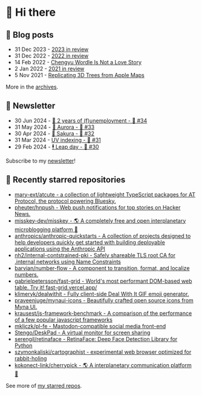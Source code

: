 # 👋 Hi there

## 📝 Blog posts

<!-- feed start -->
- 31 Dec 2023 - [2023 in review](https://cheeaun.com/blog/2023/12/2023-in-review/)
- 31 Dec 2022 - [2022 in review](https://cheeaun.com/blog/2022/12/2022-in-review/)
- 14 Feb 2022 - [Chengyu Wordle Is Not a Love Story](https://cheeaun.com/blog/2022/02/chengyu-wordle-is-not-a-love-story/)
- 2 Jan 2022 - [2021 in review](https://cheeaun.com/blog/2022/01/2021-in-review/)
- 5 Nov 2021 - [Replicating 3D Trees from Apple Maps](https://cheeaun.com/blog/2021/11/replicating-3d-trees-apple-maps/)
<!-- feed end -->

More in the [archives](https://cheeaun.com/blog/archives/).

## 📰 Newsletter

<!-- newsletter start -->
- 30 Jun 2024 - [🎂 2 years of (f)unemployment - 🥫 #34](https://cheeaun.substack.com/p/2-years-of-funemployment-34)
- 31 May 2024 - [🌌 Aurora - 🥫 #33](https://cheeaun.substack.com/p/aurora-33)
- 30 Apr 2024 - [🌸 Sakura - 🥫 #32](https://cheeaun.substack.com/p/sakura-32)
- 31 Mar 2024 - [UV indexing - 🥫 #31](https://cheeaun.substack.com/p/uv-indexing-31)
- 29 Feb 2024 - [🕴️ Leap day - 🥫 #30](https://cheeaun.substack.com/p/leap-day-30)
<!-- newsletter end -->

Subscribe to my [newsletter](https://cheeaun.substack.com/)!

## 🌟 Recently starred repositories

<!-- starred repos start -->
- [mary-ext/atcute - a collection of lightweight TypeScript packages for AT Protocol, the protocol powering Bluesky.](https://github.com/mary-ext/atcute)
- [pheuter/hnpush - Web push notifications for top stories on Hacker News.](https://github.com/pheuter/hnpush)
- [misskey-dev/misskey - 🌎 A completely free and open interplanetary microblogging platform 🚀](https://github.com/misskey-dev/misskey)
- [anthropics/anthropic-quickstarts - A collection of projects designed to help developers quickly get started with building deployable applications using the Anthropic API](https://github.com/anthropics/anthropic-quickstarts)
- [nh2/internal-contstrained-pki - Safely shareable TLS root CA for .internal networks using Name Constraints](https://github.com/nh2/internal-contstrained-pki)
- [barvian/number-flow - A component to transition, format, and localize numbers.](https://github.com/barvian/number-flow)
- [gabrielpetersson/fast-grid - World's most performant DOM-based web table. Try it! fast-grid.vercel.app/](https://github.com/gabrielpetersson/fast-grid)
- [klimeryk/dealwithit - Fully client-side Deal With It GIF emoji generator.](https://github.com/klimeryk/dealwithit)
- [praveenjuge/mynaui-icons - Beautifully crafted open source icons from Myna UI.](https://github.com/praveenjuge/mynaui-icons)
- [krausest/js-framework-benchmark - A comparison of the performance of a few popular javascript frameworks](https://github.com/krausest/js-framework-benchmark)
- [mkljczk/pl-fe - Mastodon-compatible social media front-end](https://github.com/mkljczk/pl-fe)
- [Stengo/DeskPad - A virtual monitor for screen sharing](https://github.com/Stengo/DeskPad)
- [serengil/retinaface - RetinaFace: Deep Face Detection Library for Python](https://github.com/serengil/retinaface)
- [szymonkaliski/cartographist - experimental web browser optimized for rabbit-holing](https://github.com/szymonkaliski/cartographist)
- [kokonect-link/cherrypick - 🌎 A interplanetary communication platform 🚀](https://github.com/kokonect-link/cherrypick)
<!-- starred repos end -->

See more of [my starred repos](https://github.com/stars/cheeaun/).
